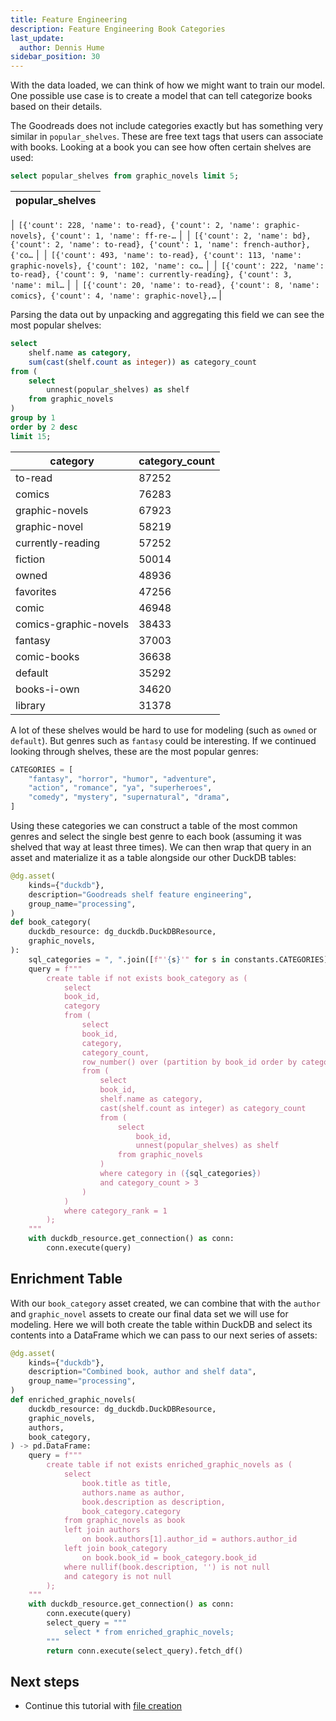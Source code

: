 ```yaml
---
title: Feature Engineering
description: Feature Engineering Book Categories
last_update:
  author: Dennis Hume
sidebar_position: 30
---
```


With the data loaded, we can think of how we might want to train our model. One possible use case is to create a model that can tell categorize books based on their details.

The Goodreads does not include categories exactly but has something very similar in `popular_shelves`. These are free text tags that users can associate with books. Looking at a book you can see how often certain shelves are used:

```sql
select popular_shelves from graphic_novels limit 5;
```

| popular_shelves |
| --- |
│ `[{'count': 228, 'name': to-read}, {'count': 2, 'name': graphic-novels}, {'count': 1, 'name': ff-re-…`  │
│ `[{'count': 2, 'name': bd}, {'count': 2, 'name': to-read}, {'count': 1, 'name': french-author}, {'co…`  │
│ `[{'count': 493, 'name': to-read}, {'count': 113, 'name': graphic-novels}, {'count': 102, 'name': co…`  │
│ `[{'count': 222, 'name': to-read}, {'count': 9, 'name': currently-reading}, {'count': 3, 'name': mil…`  │
│ `[{'count': 20, 'name': to-read}, {'count': 8, 'name': comics}, {'count': 4, 'name': graphic-novel},…` |

Parsing the data out by unpacking and aggregating this field we can see the most popular shelves:

```sql
select
	shelf.name as category,
	sum(cast(shelf.count as integer)) as category_count
from (
    select
        unnest(popular_shelves) as shelf
    from graphic_novels
)
group by 1
order by 2 desc
limit 15;
```

| category | category_count |
| --- | --- |
| to-read | 87252 |
| comics | 76283 |
| graphic-novels | 67923 |
| graphic-novel | 58219 |
| currently-reading | 57252 |
| fiction | 50014 |
| owned | 48936 |
| favorites | 47256 |
| comic | 46948 |
| comics-graphic-novels | 38433 |
| fantasy | 37003 |
| comic-books | 36638 |
| default | 35292 |
| books-i-own | 34620 |
| library | 31378 |

A lot of these shelves would be hard to use for modeling (such as `owned` or `default`). But genres such as `fantasy` could be interesting. If we continued looking through shelves, these are the most popular genres:

```python
CATEGORIES = [
    "fantasy", "horror", "humor", "adventure",
    "action", "romance", "ya", "superheroes",
    "comedy", "mystery", "supernatural", "drama",
]
```

Using these categories we can construct a table of the most common genres and select the single best genre to each book (assuming it was shelved that way at least three times). We can then wrap that query in an asset and materialize it as a table alongside our other DuckDB tables:

```python
@dg.asset(
    kinds={"duckdb"},
    description="Goodreads shelf feature engineering",
    group_name="processing",
)
def book_category(
    duckdb_resource: dg_duckdb.DuckDBResource,
    graphic_novels,
):
    sql_categories = ", ".join([f"'{s}'" for s in constants.CATEGORIES])
    query = f"""
        create table if not exists book_category as (
            select
            book_id,
            category
            from (
                select
                book_id,
                category,
                category_count,
                row_number() over (partition by book_id order by category_count desc) as category_rank
                from (
                    select
                    book_id,
                    shelf.name as category,
                    cast(shelf.count as integer) as category_count
                    from (
                        select
                            book_id,
                            unnest(popular_shelves) as shelf
                        from graphic_novels
                    )
                    where category in ({sql_categories})
                    and category_count > 3
                )
            )
            where category_rank = 1
        );
    """
    with duckdb_resource.get_connection() as conn:
        conn.execute(query)
```

## Enrichment Table

With our `book_category` asset created, we can combine that with the `author` and `graphic_novel` assets to create our final data set we will use for modeling. Here we will both create the table within DuckDB and select its contents into a DataFrame which we can pass to our next series of assets:

```python
@dg.asset(
    kinds={"duckdb"},
    description="Combined book, author and shelf data",
    group_name="processing",
)
def enriched_graphic_novels(
    duckdb_resource: dg_duckdb.DuckDBResource,
    graphic_novels,
    authors,
    book_category,
) -> pd.DataFrame:
    query = f"""
        create table if not exists enriched_graphic_novels as (
            select
                book.title as title,
                authors.name as author,
                book.description as description,
                book_category.category
            from graphic_novels as book
            left join authors
                on book.authors[1].author_id = authors.author_id
            left join book_category
                on book.book_id = book_category.book_id
            where nullif(book.description, '') is not null
            and category is not null
        );
    """
    with duckdb_resource.get_connection() as conn:
        conn.execute(query)
        select_query = """
            select * from enriched_graphic_novels;
        """
        return conn.execute(select_query).fetch_df()
```

## Next steps

- Continue this tutorial with [file creation](file_creation)